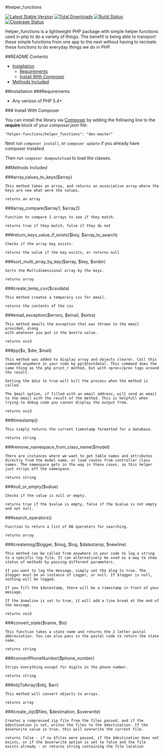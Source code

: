 #helper_functions

[![Latest Stable Version](https://poser.pugx.org/php/helper_functions/v/stable.png)](https://packagist.org/packages/php/helper_functions) [![Total Downloads](https://poser.pugx.org/php/helper_functions/downloads.png)](https://packagist.org/packages/php/helper_functions) [![Build Status](https://travis-ci.org/rjacobsen2012/helper_functions.svg?branch=master)](https://travis-ci.org/rjacobsen2012/helper_functions) [![Coverage Status](https://coveralls.io/repos/rjacobsen2012/helper_functions/badge.png)](https://coveralls.io/r/rjacobsen2012/helper_functions)

Helper_functions is a lightweight PHP package with simple helper functions used in php to do a variety of things. The benefit is being able to transport these simple functions from one app to the next without having to recreate these functions to do everyday things we do in PHP.

##README Contents

* [Installation](#install)
	* [Requirements](#requirements)
	* [Install With Composer](#install-composer)
* [Methods Included](#methods)

<a name="install"/>	
##Installation


<a name="requirements"/>
###Requirements

- Any version of PHP 5.4+

<a name="install-composer"/>
### Install With Composer

You can install the library via [Composer](http://getcomposer.org) by adding the following line to the **require** block of your *composer.json* file:

````
"helper-functions/helper_functions": "dev-master"
````

Next run `composer install`, or `composer update` if you already have composer installed.

Then run `composer dumpautoload` to load the classes.

<a name="methods">
##Methods Included

###array_values_to_keys($array)
````
This method takes an array, and returns an associative array where the keys are now what were the values.

returns an array
````

###array_compare($array1, $array2)
````
Function to compare 2 arrays to see if they match.

returns true if they match, false if they do not
````

###return_keys_value_if_exists($key, $array_to_search)
````
Checks if the array key exists.

returns the value if the key exists, or returns null
````

###sort_multi_array_by_key($array, $key, $order)
````
Sorts the Multidimensional array by the keys.

returns array
````

###create_temp_csv($csvdata)
````
This method creates a temporary csv for email.

returns the contents of the csv
````

###email_exception($errors, $email, $extra)
````
This method emails the exception that was thrown to the email provided, along
with whatever you put in the $extra value.

returns void
````

###pp($x, $die, $mail)
````
This method was added to display array and objects clearer. Call this command anywhere in your code by pp($testdata). This command does the same thing as the php print_r method, but with <pre></pre> tags around the result.

Setting the $die to true will kill the process when the method is called.

The $mail option, if filled with an email address, will send an email to the email with the result of the method. This is helpfull when trying to debug code you cannot display the output from.

returns void
````

###timestamp()
````
This simply returns the current timestamp formatted for a database.

returns string
````

###remove_namespace_from_class_name($model)
````
There are instances where we want to get table names and attributes directly from the model name, or load routes from controller class names. The namespace gets in the way in these cases, so this helper just strips off the namespace.

returns string
````

###null_or_empty($value)
````
Checks if the value is null or empty.

returns true if the $value is empty, false if the $value is not empty and not null.
````

###search_operators()
````
Function to return a list of DB operators for searching.

returns array
````

###createmsg($logger, $msg, $log, $datestamp, $newline)
````
This method can be called from anywhere in your code to log a string to a specific log file. It can alternatively be used as a way to show status of methods by passing different parameters.

If you want to log the message, simply set the $log to true. The $logger must be an instance of Logger, or null. If $logger is null, nothing will be logged.

If you fill the $datestamp, there will be a timestamp in front of your message.

If the $newline is set to true, it will add a line break at the end of the message.

returns void
````

###convert_state($name, $to)
````
This function takes a state name and returns the 2 letter postal abbreviation. You can also pass in the postal code to return the state name.

returns string
````

###convertPhoneNumber($phone_number)
````
Strips everything except for digits in the phone number.

returns string
````

###objToArray($obj, $arr)
````
This method will convert objects to arrays.

returns array
````

###create_zip($files, $destination, $overwrite)
````
Creates a compressed zip file from the files passed, and if the $destination is set, writes the files to the $destination. If the $overwrite value is true, this will overwrite the current file.

returns false - if no $files were passed, if the $destination does not exists, or if the $overwrite option is set to false and the file exists already - or returns string containing the file location
````